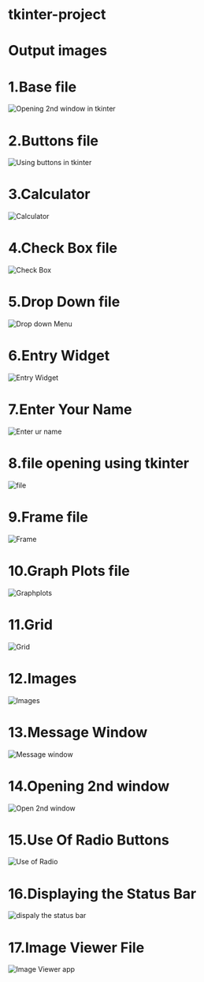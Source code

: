 # tkinter-project
# Output images

# 1.Base file
![Opening 2nd window in tkinter](https://github.com/bhanubenak/tkinter-project/blob/main/images/opening%20second%20window.png)

# 2.Buttons file
![Using buttons in tkinter](https://github.com/bhanubenak/tkinter-project/blob/main/images/Buttons.png)

# 3.Calculator
![Calculator](https://github.com/bhanubenak/tkinter-project/blob/main/images/Calculator.png)

# 4.Check Box file
![Check Box](https://github.com/bhanubenak/tkinter-project/blob/main/images/Check_box.png
)

# 5.Drop Down file
![Drop down Menu](https://github.com/bhanubenak/tkinter-project/blob/main/images/Drop_down_menu.png
)

# 6.Entry Widget
![Entry Widget](https://github.com/bhanubenak/tkinter-project/blob/main/images/entry_widget.png
)

# 7.Enter Your Name
![Enter ur name](https://github.com/bhanubenak/tkinter-project/blob/main/images/enter%20your%20name.png
)

# 8.file opening using tkinter 
![file](https://github.com/bhanubenak/tkinter-project/blob/main/images/file.png
)


# 9.Frame file
![Frame](https://github.com/bhanubenak/tkinter-project/blob/main/images/frame.png
)

# 10.Graph Plots file
![Graphplots](https://github.com/bhanubenak/tkinter-project/blob/main/images/graph_plots.png
)


# 11.Grid
![Grid](https://github.com/bhanubenak/tkinter-project/blob/main/images/grid.png
)


# 12.Images
![Images](
https://github.com/bhanubenak/tkinter-project/blob/main/images/images.png
)


# 13.Message Window
![Message window](https://github.com/bhanubenak/tkinter-project/blob/main/images/message_window.png
)


# 14.Opening 2nd window
![Open 2nd window](https://github.com/bhanubenak/tkinter-project/blob/main/images/opening%20second%20window.png
)


# 15.Use Of Radio Buttons
![Use of Radio](https://github.com/bhanubenak/tkinter-project/blob/main/images/radio_buttons.png
)


# 16.Displaying the Status Bar
![dispaly the status bar](https://github.com/bhanubenak/tkinter-project/blob/main/images/status_bar_in_viewing_images.png
)


# 17.Image Viewer File
![Image Viewer app](https://github.com/bhanubenak/tkinter-project/blob/main/images/viewer.png
)
